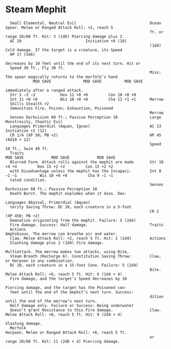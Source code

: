 # Steam Mephit

      Small Elemental, Neutral Evil                                Ocean Spear. Melee or Ranged Attack Roll: +2, reach 5
                                                                   ft. or range 20/60 ft. Hit: 3 (1d6) Piercing damage plus 2
      AC 10                            Initiative +0 (10)
                                                                   (1d4) Cold damage. If the target is a creature, its Speed
      HP 17 (5d6)
                                                                   decreases by 10 feet until the end of its next turn. Hit or
      Speed 30 ft., Fly 30 ft.
                                                                   Miss: The spear magically returns to the merfolk’s hand
                MOD SAVE              MOD SAVE          MOD SAVE
                                                                   immediately after a ranged attack.
      Str 5 −3 −3           Dex 11 +0 +0         Con 10 +0 +0
      Int 11 +0 +0          Wis 10 +0 +0         Cha 12 +1 +1      Merrow
      Skills Stealth +2
      Immunities Fire, Poison; Exhaustion, Poisoned
                                                                   Merrow
      Senses Darkvision 60 ft.; Passive Perception 10              Large Monstrosity, Chaotic Evil
      Languages Primordial (Aquan, Ignan)                          AC 13                           Initiative +2 (12)
      CR 1/4 (XP 50; PB +2)                                        HP 45 (6d10 + 12)
                                                                   Speed 10 ft., Swim 40 ft.
      Traits                                                                 MOD SAVE            MOD SAVE            MOD SAVE
      Blurred Form. Attack rolls against the mephit are made       Str 18 +4 +4         Dex 15 +2 +2         Con 15 +2 +2
      with Disadvantage unless the mephit has the Incapaci-        Int 8 −1 −1          Wis 10 +0 +0         Cha 9 −1 −1
      tated condition.
                                                                   Senses Darkvision 60 ft.; Passive Perception 10
      Death Burst. The mephit explodes when it dies. Dex-
                                                                   Languages Abyssal, Primordial (Aquan)
      terity Saving Throw: DC 10, each creature in a 5-foot
                                                                   CR 2 (XP 450; PB +2)
      Emanation originating from the mephit. Failure: 5 (2d4)
      Fire damage. Success: Half damage.                           Traits
      Actions                                                      Amphibious. The merrow can breathe air and water.
      Claw. Melee Attack Roll: +2, reach 5 ft. Hit: 2 (1d4)        Actions
      Slashing damage plus 2 (1d4) Fire damage.
                                                                   Multiattack. The merrow makes two attacks, using Bite,
      Steam Breath (Recharge 6). Constitution Saving Throw:        Claw, or Harpoon in any combination.
      DC 10, each creature in a 15-foot Cone. Failure: 5 (2d4)
                                                                   Bite. Melee Attack Roll: +6, reach 5 ft. Hit: 6 (1d4 + 4)
      Fire damage, and the target’s Speed decreases by 10
                                                                   Piercing damage, and the target has the Poisoned con-
      feet until the end of the mephit’s next turn. Success:
                                                                   dition until the end of the merrow’s next turn.
      Half damage only. Failure or Success: Being underwater
      doesn’t grant Resistance to this Fire damage.                Claw. Melee Attack Roll: +6, reach 5 ft. Hit: 9 (2d4 + 4)
                                                                   Slashing damage.
      Merfolk                                                      Harpoon. Melee or Ranged Attack Roll: +6, reach 5 ft.
                                                                   or range 20/60 ft. Hit: 11 (2d6 + 4) Piercing damage.
